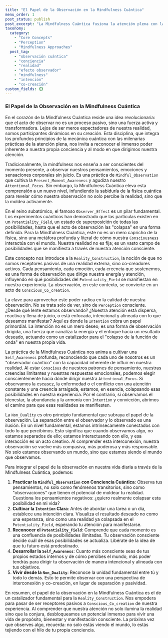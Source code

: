 ```yaml
---
title: "El Papel de la Observación en la Mindfulness Cuántica"
menu_order: 1
post_status: publish
post_excerpt: "La Mindfulness Cuántica fusiona la atención plena con la mecánica cuántica, revelando el poder transformador de la observación. Este artículo explora cómo el acto de observar no es pasivo, sino un proceso activo que co-crea nuestra realidad, colapsando el campo de potencialidades en experiencias manifestadas. Descubre cómo tu conciencia y atención modelan tu mundo."
taxonomy:
  category:
    - "Core Concepts"
    - "Perception"
    - "Mindfulness Approaches"
  post_tag:
    - "observación cuántica"
    - "conciencia"
    - "realidad"
    - "efecto observador"
    - "mindfulness"
    - "intención"
    - "co-creación"
custom_fields: {}
---
```


### El Papel de la Observación en la Mindfulness Cuántica

En el corazón de la Mindfulness Cuántica reside una idea revolucionaria: que el acto de observar no es un proceso pasivo, sino una fuerza activa y transformadora. Lejos de ser meros espectadores de nuestra realidad, somos participantes dinámicos en su creación. Esta disciplina, que integra los profundos principios de la mecánica cuántica con las milenarias prácticas de la atención plena, nos invita a reconocer el inmenso poder inherente a nuestra propia conciencia y al modo en que dirigimos nuestra atención.

Tradicionalmente, la mindfulness nos enseña a ser conscientes del momento presente, a observar nuestros pensamientos, emociones y sensaciones corporales sin juicio. Es una práctica de `Mindful_Observation` que cultiva la `Present_Moment_Awareness` y agudiza nuestro `Attentional_Focus`. Sin embargo, la Mindfulness Cuántica eleva esta comprensión a un nuevo nivel, infundiendo la sabiduría de la física cuántica para revelar cómo nuestra observación no solo percibe la realidad, sino que la moldea activamente.

En el reino subatómico, el famoso `Observer_Effect` es un pilar fundamental. Los experimentos cuánticos han demostrado que las partículas existen en un `Potentiality_Field`, un estado de superposición de todas las posibilidades, hasta que el acto de observación las "colapsa" en una forma definida. Para la Mindfulness Cuántica, este no es un mero capricho de la física, sino una metáfora profunda y literal de cómo nuestra `Consciousness` interactúa con el mundo. Nuestra realidad no es fija; es un vasto campo de posibilidades que se manifiesta a través de nuestra atención consciente.

Este concepto nos introduce a la `Reality_Construction`, la noción de que no somos receptores pasivos de una realidad externa, sino co-creadores activos. Cada pensamiento, cada emoción, cada creencia que sostenemos, es una forma de observación que dirige nuestra energía y atención, influyendo en qué posibilidades del `Potentiality_Field` se manifiestan en nuestra experiencia. La observación, en este contexto, se convierte en un acto de `Conscious_Co_creation`.

La clave para aprovechar este poder radica en la calidad de nuestra observación. No se trata solo de ver, sino de `Perception` consciente. ¿Desde qué lente estamos observando? ¿Nuestra atención está dispersa, reactiva y llena de juicio, o está enfocada, intencional y alineada con lo que deseamos manifestar? Aquí es donde la `Intention` cobra un papel primordial. La intención no es un mero deseo; es una forma de observación dirigida, una fuerza que canaliza la energía y el enfoque hacia un resultado deseado, actuando como un catalizador para el "colapso de la función de onda" en nuestra propia vida.

La práctica de la Mindfulness Cuántica nos anima a cultivar una `Self_Awareness` profunda, reconociendo que cada uno de nosotros es un "observador cuántico" con la capacidad inherente de influir en nuestra realidad. Al estar `Conscious` de nuestros patrones de pensamiento, nuestras creencias limitantes y nuestras respuestas emocionales, podemos elegir conscientemente hacia dónde dirigir nuestra `Attentional_Focus`. Si observamos la escasez, la enfermedad o el conflicto con una atención constante y una creencia arraigada, estamos, en esencia, colapsando esas posibilidades en nuestra experiencia. Por el contrario, si observamos el bienestar, la abundancia y la armonía con `Intention` y convicción, abrimos el camino para que esas realidades se manifiesten.

La `Non_Duality` es otro principio fundamental que subraya el papel de la observación. La separación entre el observador y lo observado es una ilusión. En un nivel fundamental, estamos intrínsecamente conectados con todo lo que percibimos. Esto significa que cuando observamos algo, no estamos separados de ello; estamos interactuando con ello, y esa interacción es un acto creativo. Al comprender esta interconexión, nuestra observación se vuelve más compasiva, más poderosa y más responsable. No solo estamos observando un mundo, sino que estamos siendo el mundo que observamos.

Para integrar el papel de la observación en nuestra vida diaria a través de la Mindfulness Cuántica, podemos:

1.  **Practicar la `Mindful_Observation` con Conciencia Cuántica**: Observa tus pensamientos, no solo como fenómenos transitorios, sino como "observaciones" que tienen el potencial de moldear tu realidad. Cuestiona los pensamientos negativos: ¿quiero realmente colapsar esta posibilidad en mi vida?
2.  **Cultivar la `Intention` Clara**: Antes de abordar una tarea o un día, establece una intención clara. Visualiza el resultado deseado no como una esperanza, sino como una realidad ya colapsada en el `Potentiality_Field`, esperando tu atención para manifestarse.
3.  **Reconocer el `Potentiality_Field`**: Comprende que cada momento es una confluencia de posibilidades ilimitadas. Tu observación consciente decide cuál de esas posibilidades se actualiza. Libérate de la idea de que tu futuro está predestinado.
4.  **Desarrollar la `Self_Awareness`**: Cuanto más consciente seas de tus propios estados internos y de cómo percibes el mundo, más poder tendrás para dirigir tu observación de manera intencional y alineada con tus objetivos.
5.  **Vivir desde la `Non_Duality`**: Reconoce la unidad fundamental entre tú y todo lo demás. Esto te permite observar con una perspectiva de interconexión y co-creación, en lugar de separación y pasividad.

En resumen, el papel de la observación en la Mindfulness Cuántica es el de un catalizador fundamental para la `Reality_Construction`. Nos empodera para pasar de ser receptores pasivos a `Conscious_Co_creation` de nuestra experiencia. Al comprender que nuestra atención no solo ilumina la realidad sino que la conjura, desbloqueamos un potencial inmenso para vivir una vida de propósito, bienestar y manifestación consciente. La próxima vez que observes algo, recuerda: no solo estás viendo el mundo, lo estás tejiendo con el hilo de tu propia conciencia.